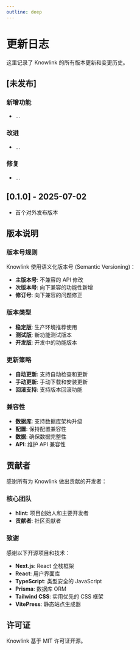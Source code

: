 ```yaml
---
outline: deep
---
```


# 更新日志

这里记录了 Knowlink 的所有版本更新和变更历史。

## [未发布]

### 新增功能

- ...

### 改进

- ...

### 修复

- ...

## [0.1.0] - 2025-07-02

- 首个对外发布版本

## 版本说明

### 版本号规则

Knowlink 使用语义化版本号 (Semantic Versioning)：

- **主版本号**: 不兼容的 API 修改
- **次版本号**: 向下兼容的功能性新增
- **修订号**: 向下兼容的问题修正

### 版本类型

- **稳定版**: 生产环境推荐使用
- **测试版**: 新功能测试版本
- **开发版**: 开发中的功能版本

### 更新策略

- **自动更新**: 支持自动检查和更新
- **手动更新**: 手动下载和安装更新
- **回滚支持**: 支持版本回滚功能

### 兼容性

- **数据库**: 支持数据库架构升级
- **配置**: 保持配置兼容性
- **数据**: 确保数据完整性
- **API**: 维护 API 兼容性

## 贡献者

感谢所有为 Knowlink 做出贡献的开发者：

### 核心团队

- **hlint**: 项目创始人和主要开发者
- **贡献者**: 社区贡献者

### 致谢

感谢以下开源项目和技术：

- **Next.js**: React 全栈框架
- **React**: 用户界面库
- **TypeScript**: 类型安全的 JavaScript
- **Prisma**: 数据库 ORM
- **Tailwind CSS**: 实用优先的 CSS 框架
- **VitePress**: 静态站点生成器

## 许可证

Knowlink 基于 MIT 许可证开源。
